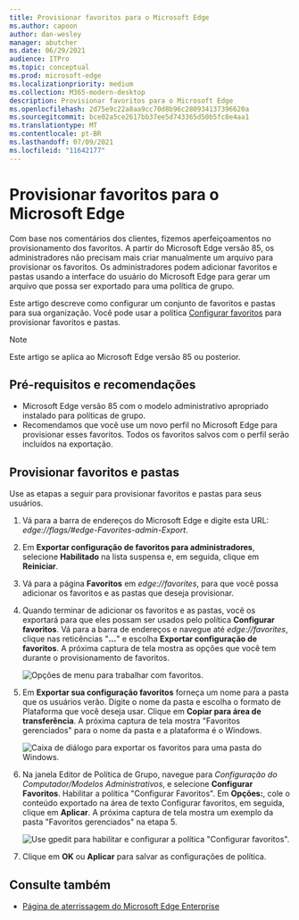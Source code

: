 ```yaml
---
title: Provisionar favoritos para o Microsoft Edge
ms.author: capoon
author: dan-wesley
manager: abutcher
ms.date: 06/29/2021
audience: ITPro
ms.topic: conceptual
ms.prod: microsoft-edge
ms.localizationpriority: medium
ms.collection: M365-modern-desktop
description: Provisionar favoritos para o Microsoft Edge
ms.openlocfilehash: 2d75e9c22a8aa9cc70d8b96c280934137396620a
ms.sourcegitcommit: bce02a5ce2617bb37ee5d743365d50b5fc8e4aa1
ms.translationtype: MT
ms.contentlocale: pt-BR
ms.lasthandoff: 07/09/2021
ms.locfileid: "11642177"
---
```

# <a name="provision-favorites-for-microsoft-edge"></a>Provisionar favoritos para o Microsoft Edge

Com base nos comentários dos clientes, fizemos aperfeiçoamentos no provisionamento dos favoritos. A partir do Microsoft Edge versão 85, os administradores não precisam mais criar manualmente um arquivo para provisionar os favoritos. Os administradores podem adicionar favoritos e pastas usando a interface do usuário do Microsoft Edge para gerar um arquivo que possa ser exportado para uma política de grupo.

Este artigo descreve como configurar um conjunto de favoritos e pastas para sua organização. Você pode usar a política [Configurar favoritos](//DeployEdge/microsoft-edge-policies#configure-favorites) para provisionar favoritos e pastas.

> [!NOTE]
> Este artigo se aplica ao Microsoft Edge versão 85 ou posterior.

## <a name="prerequisites-and-recommendations"></a>Pré-requisitos e recomendações

- Microsoft Edge versão 85 com o modelo administrativo apropriado instalado para políticas de grupo.
- Recomendamos que você use um novo perfil no Microsoft Edge para provisionar esses favoritos. Todos os favoritos salvos com o perfil serão incluídos na exportação.  

## <a name="provision-favorites-and-folders"></a>Provisionar favoritos e pastas

Use as etapas a seguir para provisionar favoritos e pastas para seus usuários.

1. Vá para a barra de endereços do Microsoft Edge e digite esta URL: *edge://flags/#edge-Favorites-admin-Export*.
2. Em **Exportar configuração de favoritos para administradores**, selecione **Habilitado** na lista suspensa e, em seguida, clique em **Reiniciar**.

3. Vá para a página **Favoritos** em *edge://favorites*, para que você possa adicionar os favoritos e as pastas que deseja provisionar.

<!--
4. On the **Favorites bar**, click **Add folder**. The folder structure of favorites that are set in the profile you're using will be reflected in the folder you provision for your users. The next screenshot shows "Managed favorites", the folder we'll use to provision favorites.

   ![Add a folder](media/edge-learnmore-provision-favorites/provision-favorites-add-folder.png)

   > [!TIP]
   > Add existing folders that contain favorites you want to provision for your users.

5. Select "Managed favorites" and then click **Add favorite**. The next screenshot shows the favorite we've added.

   ![Add a favorite](media/edge-learnmore-provision-favorites/provision-favorites-add-favorite.png)-->

4. Quando terminar de adicionar os favoritos e as pastas, você os exportará para que eles possam ser usados pelo política **Configurar favoritos**. Vá para a barra de endereços e navegue até *edge://favorites*, clique nas reticências "**...**" e escolha **Exportar configuração de favoritos**. A próxima captura de tela mostra as opções que você tem durante o provisionamento de favoritos.

   ![Opções de menu para trabalhar com favoritos.](media/edge-learnmore-provision-favorites/provision-favorites-menu-options.png)

5. Em **Exportar sua configuração favoritos** forneça um nome para a pasta que os usuários verão. Digite o nome da pasta e escolha o formato de Plataforma que você deseja usar. Clique em **Copiar para área de transferência**. A próxima captura de tela mostra "Favoritos gerenciados" para o nome da pasta e a plataforma é o Windows.

   ![Caixa de diálogo para exportar os favoritos para uma pasta do Windows.](media/edge-learnmore-provision-favorites/provision-favorites-export.png)

6. Na janela Editor de Política de Grupo, navegue para *Configuração do Computador/Modelos Administrativos*, e selecione **Configurar Favoritos**. Habilitar a política "Configurar Favoritos". Em **Opções:**, cole o conteúdo exportado na área de texto Configurar favoritos, em seguida, clique em **Aplicar**. A próxima captura de tela mostra um exemplo da pasta "Favoritos gerenciados" na etapa 5.

   ![Use gpedit para habilitar e configurar a política "Configurar favoritos".](media/edge-learnmore-provision-favorites/provision-favorites-gpedit.png)

7. Clique em **OK** ou **Aplicar** para salvar as configurações de política.

## <a name="see-also"></a>Consulte também

- [Página de aterrissagem do Microsoft Edge Enterprise](https://aka.ms/EdgeEnterprise)